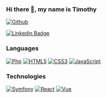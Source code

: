 ### Hi there 👋, my name is Timothy

[![Github](https://img.shields.io/github/followers/warps73?style=social)](https://github.com/warps73)


[![Linkedin Badge](https://img.shields.io/badge/-linkedin-blue?style=flat-square&logo=Linkedin&logoColor=white&link=https://www.linkedin.com/in/timothy-p-38793916a/)](https://www.linkedin.com/in/timothy-p-38793916a/)

### Languages

[![Php](https://img.shields.io/badge/-Php-000000?style=flat&logo=php)](https://www.php.net/)
[![HTML5](https://img.shields.io/badge/-HTML5-000000?style=flat&logo=html5)](https://developer.mozilla.org/fr/docs/Web/Guide/HTML/HTML5)
[![CSS3](https://img.shields.io/badge/-CSS3-000000?style=flat&logo=css3&logoColor=1572B6)](https://developer.mozilla.org/fr/docs/Web/CSS)
[![JavaScript](https://img.shields.io/badge/-JavaScript-000000?style=flat&logo=javascript)](https://developer.mozilla.org/fr/docs/Web/JavaScript)

### Technologies
[![Symfony](https://img.shields.io/badge/-Symfony-222222?style=flat&logo=symfony&logoColor=007ACC)](https://www.symfony.com/)
[![React](https://img.shields.io/badge/-React-222222?style=flat&logo=React&logoColor=61DAFB)](https://fr.reactjs.org/)
[![Vue](https://img.shields.io/badge/-vue.js-222222?style=flat&logo=vue.js&logoColor=61DAFB)](https://vuejs.org/)
